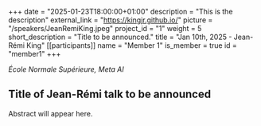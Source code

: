 +++
date = "2025-01-23T18:00:00+01:00"
description = "This is the description"
external_link = "https://kingjr.github.io/"
picture = "/speakers/JeanRemiKing.jpeg"
project_id = "1"
weight = 5
short_description = "Title to be announced."
title = "Jan 10th, 2025 - Jean-Rémi King"
[[participants]]
    name = "Member 1"
    is_member = true
    id = "member1"
+++

_École Normale Supérieure, Meta AI_

## Title of Jean-Rémi talk to be announced 

Abstract will appear here. 

